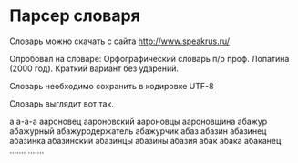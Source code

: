 # Парсер словаря

Словарь можно скачать с сайта http://www.speakrus.ru/

Опробовал на словаре: Орфографический словарь п/р проф. Лопатина (2000 год). Краткий вариант без ударений.

Словарь необходимо сохранить в кодировке UTF-8

Словарь выглядит вот так.

а
а-а-а
аароновец
аароновский
аароновцы
аароновщина
абажур
абажурный
абажуродержатель
абажурчик
абаз
абазин
абазинец
абазинка
абазинский
абазинцы
абазины
абазия
абак
абака
абаканец
.......
.......
